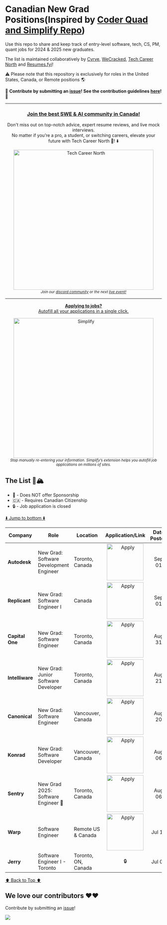 # Canadian New Grad Positions(Inspired by [Coder Quad and Simplify Repo](https://github.com/SimplifyJobs/New-Grad-Positions))
Use this repo to share and keep track of entry-level software, tech, CS, PM, quant jobs for 2024 & 2025 new graduates.

The list is maintained collaboratively by [Cvrve](https://cvrve.me), [WeCracked](https://wecracked.com/), [Tech Career North](https://discord.gg/96rkQyC5rX) and [Resumes.fyi](https://resumes.fyi/)!


:warning: Please note that this repository is exclusively for roles in the United States, Canada, or Remote positions :earth_americas:

🙏 **Contribute by submitting an [issue](https://github.com/cvrve/New-Grad/issues/new/choose)! See the contribution guidelines [here](./CONTRIBUTING.md)!** 🙏

---
<div align="center">
	<h3><a href="https://discord.gg/96rkQyC5rX" target="_blank" rel="noopener noreferrer">Join the best SWE & AI community in Canada!</a></h3>
	<p>
			Don't miss out on top-notch advice, expert resume reviews, and live mock interviews.<br>No matter if you’re a pro, a student, or switching careers, elevate your future with Tech Career North 🍁! ⬇️
			<br>
			<div>
			<a href="https://discord.gg/96rkQyC5rX" target="_blank" rel="noopener noreferrer">
		  <img src="https://github.com/user-attachments/assets/70b5815a-82b5-411f-92d5-a2a741081071" width="450" alt="Tech Career North">
		</a>
			</div>
  <sub><i>Join our <a href="https://discord.gg/96rkQyC5rX" target="_blank" rel="noopener noreferrer">discord community</a> or the next <a href="https://www.youtube.com/@techcareernorth/streams" target="_blank" rel="noopener noreferrer">live event!</a></i></sub>
	</p>
</div>

---

<div align="center">
	<p>
		<a href="https://simplify.jobs/?utm_source=GHList&utm_medium=banner">
			<b>Applying to jobs?</b>
			<br>
			Autofill all your applications in a single click.
			<br>
			<div>
				<a href="https://simplify.jobs/?utm_source=GHList&utm_medium=banner">
		  <img src="https://res.cloudinary.com/dpeo4xcnc/image/upload/v1636594918/simplify_pittcsc.png" width="450" alt="Simplify">
		</a>
			</div>
		</a>
		<sub><i>Stop manually re-entering your information. Simplify’s extension helps you autofill job applications on millions of sites.</i></sub>
	</p>
</div>

## The List 🚴🏔

 - 🛂 - Does NOT offer Sponsorship
 - 🇨🇦 - Requires Canadian Citizenship
 - 🔒 - Job application is closed

[⬇️ Jump to bottom ⬇️](https://github.com/cvrve/New-Grad#we-love-our-contributors-%EF%B8%8F%EF%B8%8F)
<!-- Please leave a one line gap between this and the table TABLE_START (DO NOT CHANGE THIS LINE) -->

| Company | Role | Location | Application/Link | Date Posted |
| --- | --- | --- | :---: | :---: |
| **Autodesk** | New Grad: Software Development Engineer | Toronto, Canada | <a href="https://autodesk.wd1.myworkdayjobs.com/en-US/Ext/job/Toronto-ON-CAN/Software-Development-Engineer--Full-Stack_24WD81088-1"><img src="https://i.imgur.com/u1KNU8z.png" width="118" alt="Apply"></a> | Sep 01 |
| **Replicant** | New Grad: Software Engineer I | Canada | <a href="https://jobs.lever.co/replicant/714624fe-123b-452c-bd63-ea707e2c0ba6"><img src="https://i.imgur.com/u1KNU8z.png" width="118" alt="Apply"></a> | Sep 01 |
| **Capital One** | New Grad: Software Engineer | Toronto, Canada | <a href="https://capitalone.wd1.myworkdayjobs.com/en-US/Capital_One/job/Associate--Software-Engineer---New-Grad--OR049152-_R195487?redirect=%252FCapital_One%252Fjob%252FToronto-ON%252FAssociate--Software-Engineer---New-Grad--OR049152-_R195487%252F"><img src="https://i.imgur.com/u1KNU8z.png" width="118" alt="Apply"></a> | Aug 31 |
| **Intelliware** | New Grad: Junior Software Developer | Toronto, Canada | <a href="https://jobs.lever.co/intelliware/759b57c3-a5c3-4698-af78-66b3591bb936?applicant_guid=1a26e138-602c-4352-ab77-4ef92c12a04e&lever-origin=applied&lever-source%5B%5D=JobTarget%2CJobTarget%20Organic%20Sites%20Bundle"><img src="https://i.imgur.com/u1KNU8z.png" width="118" alt="Apply"></a> | Aug 21 |
| **Canonical** | New Grad: Software Engineer | Vancouver, Canada | <a href="https://boards.greenhouse.io/canonicaljobs/jobs/6185294"><img src="https://i.imgur.com/u1KNU8z.png" width="118" alt="Apply"></a> | Aug 20 |
| **Konrad** | New Grad: Software Developer | Vancouver, Canada | <a href="https://www.konrad.com/careers/job/5893276003?gh_jid=5893276003"><img src="https://i.imgur.com/u1KNU8z.png" width="118" alt="Apply"></a> | Aug 06 |
| **Sentry** | New Grad 2025: Software Engineer 🛂 | Toronto, Canada | <a href="https://sentry.io/careers/6145443/"><img src="https://i.imgur.com/u1KNU8z.png" width="118" alt="Apply"></a> | Aug 06 |
| **Warp** | Software Engineer | Remote US & Canada | <a href="https://boards.greenhouse.io/warp/jobs/4324888004?gh_src=a2e958824us"><img src="https://i.imgur.com/u1KNU8z.png" width="118" alt="Apply"></a> | Jul 10 |
| **Jerry** | Software Engineer I - Toronto | Toronto, ON, Canada | 🔒 | Jul 05 |

<!-- Please leave a one line gap between this and the table TABLE_END (DO NOT CHANGE THIS LINE) -->
[⬆️ Back to Top ⬆️](https://github.com/cvrve/New-Grad#the-list-)

## We love our contributors ❤️❤️

Contribute by submitting an [issue](https://github.com/cvrve/New-Grad/new/choose)!

<a href="https://github.com/cvrve/New-Grad/graphs/contributors">
  <img src="https://contrib.rocks/image?repo=cvrve/New-Grad" />
</a>
